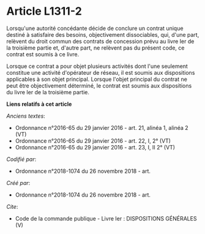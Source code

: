 # Article L1311-2

Lorsqu'une autorité concédante décide de conclure un contrat unique destiné à satisfaire des besoins, objectivement
dissociables, qui, d'une part, relèvent du droit commun des contrats de concession prévu au livre Ier de la troisième partie
et, d'autre part, ne relèvent pas du présent code, ce contrat est soumis à ce livre. 

Lorsque ce contrat a pour objet plusieurs activités dont l'une seulement constitue une activité d'opérateur de réseau, il est
soumis aux dispositions applicables à son objet principal. Lorsque l'objet principal du contrat ne peut être objectivement
déterminé, le contrat est soumis aux dispositions du livre Ier de la troisième partie.

**Liens relatifs à cet article**

_Anciens textes_:

  - Ordonnance n°2016-65 du 29 janvier 2016 - art. 21, alinéa 1, alinéa 2 (VT)
  - Ordonnance n°2016-65 du 29 janvier 2016 - art. 22, I, 2° (VT)
  - Ordonnance n°2016-65 du 29 janvier 2016 - art. 23, I, II 2° (VT)

_Codifié par_:

  - Ordonnance n°2018-1074 du 26 novembre 2018 - art.

_Créé par_:

  - Ordonnance n°2018-1074 du 26 novembre 2018 - art.

_Cite_:

  - Code de la commande publique -  Livre Ier : DISPOSITIONS GÉNÉRALES (V)
